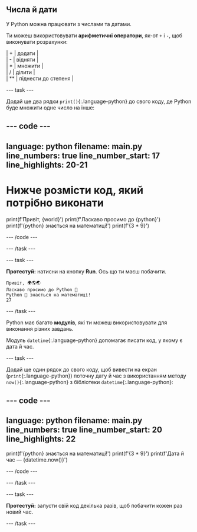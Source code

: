 ## Числа й дати

У Python можна працювати з числами та датами.

Ти можеш використовувати **арифметичні оператори**, як-от `+` і `-`, щоб виконувати розрахунки:

| + | додати |   
| - | відняти |   
| * | множити |   
| / | ділити |   
| ** | піднести до степеня |


--- task ---

Додай ще два рядки `print()`{:.language-python} до свого коду, де Python буде множити одне число на інше:

--- code ---
---
language: python filename: main.py line_numbers: true line_number_start: 17
line_highlights: 20-21
---
# Нижче розмісти код, який потрібно виконати
print(f'Привіт, {world}') print(f'Ласкаво просимо до {python}') print(f'{python} знається на математиці!') print(f'{3 * 9}')

--- /code ---

--- /task ---

--- task ---

**Протестуй:** натисни на кнопку **Run**. Ось що ти маєш побачити.

```
Привіт, 🌍🌎🌏
Ласкаво просимо до Python 🐍
Python 🐍 знається на математиці!
27
```

--- /task ---

Python має багато **модулів**, які ти можеш використовувати для виконання різних завдань.

Модуль `datetime`{:.language-python} допомагає писати код, у якому є дата й час.

--- task ---

Додай ще один рядок до свого коду, щоб вивести на екран (`print`{:.language-python}) поточну дату й час з використанням методу `now()`{:.language-python} з бібліотеки `datetime`{:.language-python}:

--- code ---
---
language: python filename: main.py line_numbers: true line_number_start: 20
line_highlights: 22
---

print(f'{python} знається на математиці!') print(f'{3 * 9}') print(f'Дата й час — {datetime.now()}')

--- /code ---

--- /task ---

--- task ---

**Протестуй:** запусти свій код декілька разів, щоб побачити кожен раз новий час.

--- /task ---


